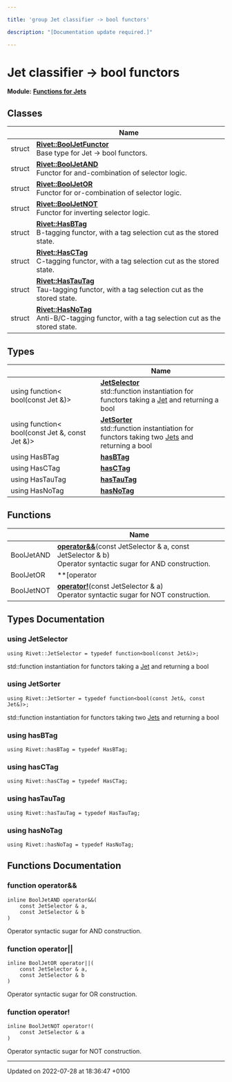```yaml
---

title: 'group Jet classifier -> bool functors'

description: "[Documentation update required.]"

---
```


# Jet classifier -> bool functors

**Module:** **[Functions for Jets](/documentation/code/modules/group__jetutils/)**



## Classes

|                | Name           |
| -------------- | -------------- |
| struct | **[Rivet::BoolJetFunctor](/documentation/code/classes/structrivet_1_1booljetfunctor/)** <br>Base type for Jet -> bool functors.  |
| struct | **[Rivet::BoolJetAND](/documentation/code/classes/structrivet_1_1booljetand/)** <br>Functor for and-combination of selector logic.  |
| struct | **[Rivet::BoolJetOR](/documentation/code/classes/structrivet_1_1booljetor/)** <br>Functor for or-combination of selector logic.  |
| struct | **[Rivet::BoolJetNOT](/documentation/code/classes/structrivet_1_1booljetnot/)** <br>Functor for inverting selector logic.  |
| struct | **[Rivet::HasBTag](/documentation/code/classes/structrivet_1_1hasbtag/)** <br>B-tagging functor, with a tag selection cut as the stored state.  |
| struct | **[Rivet::HasCTag](/documentation/code/classes/structrivet_1_1hasctag/)** <br>C-tagging functor, with a tag selection cut as the stored state.  |
| struct | **[Rivet::HasTauTag](/documentation/code/classes/structrivet_1_1hastautag/)** <br>Tau-tagging functor, with a tag selection cut as the stored state.  |
| struct | **[Rivet::HasNoTag](/documentation/code/classes/structrivet_1_1hasnotag/)** <br>Anti-B/C-tagging functor, with a tag selection cut as the stored state.  |

## Types

|                | Name           |
| -------------- | -------------- |
| using function< bool(const Jet &)> | **[JetSelector](/documentation/code/modules/group__jetutils__j2bool/#using-jetselector)** <br>std::function instantiation for functors taking a <a href="/documentation/code/classes/classrivet_1_1jet/">Jet</a> and returning a bool  |
| using function< bool(const Jet &, const Jet &)> | **[JetSorter](/documentation/code/modules/group__jetutils__j2bool/#using-jetsorter)** <br>std::function instantiation for functors taking two <a href="/documentation/code/classes/classrivet_1_1jets/">Jets</a> and returning a bool  |
| using HasBTag | **[hasBTag](/documentation/code/modules/group__jetutils__j2bool/#using-hasbtag)**  |
| using HasCTag | **[hasCTag](/documentation/code/modules/group__jetutils__j2bool/#using-hasctag)**  |
| using HasTauTag | **[hasTauTag](/documentation/code/modules/group__jetutils__j2bool/#using-hastautag)**  |
| using HasNoTag | **[hasNoTag](/documentation/code/modules/group__jetutils__j2bool/#using-hasnotag)**  |

## Functions

|                | Name           |
| -------------- | -------------- |
| BoolJetAND | **[operator&&](/documentation/code/modules/group__jetutils__j2bool/#function-operator&&)**(const JetSelector & a, const JetSelector & b)<br>Operator syntactic sugar for AND construction.  |
| BoolJetOR | **[operator||](/documentation/code/modules/group__jetutils__j2bool/#function-operator||)**(const JetSelector & a, const JetSelector & b)<br>Operator syntactic sugar for OR construction.  |
| BoolJetNOT | **[operator!](/documentation/code/modules/group__jetutils__j2bool/#function-operator!)**(const JetSelector & a)<br>Operator syntactic sugar for NOT construction.  |

## Types Documentation

### using JetSelector

```
using Rivet::JetSelector = typedef function<bool(const Jet&)>;
```

std::function instantiation for functors taking a <a href="/documentation/code/classes/classrivet_1_1jet/">Jet</a> and returning a bool 

### using JetSorter

```
using Rivet::JetSorter = typedef function<bool(const Jet&, const Jet&)>;
```

std::function instantiation for functors taking two <a href="/documentation/code/classes/classrivet_1_1jets/">Jets</a> and returning a bool 

### using hasBTag

```
using Rivet::hasBTag = typedef HasBTag;
```


### using hasCTag

```
using Rivet::hasCTag = typedef HasCTag;
```


### using hasTauTag

```
using Rivet::hasTauTag = typedef HasTauTag;
```


### using hasNoTag

```
using Rivet::hasNoTag = typedef HasNoTag;
```



## Functions Documentation

### function operator&&

```
inline BoolJetAND operator&&(
    const JetSelector & a,
    const JetSelector & b
)
```

Operator syntactic sugar for AND construction. 

### function operator||

```
inline BoolJetOR operator||(
    const JetSelector & a,
    const JetSelector & b
)
```

Operator syntactic sugar for OR construction. 

### function operator!

```
inline BoolJetNOT operator!(
    const JetSelector & a
)
```

Operator syntactic sugar for NOT construction. 





-------------------------------

Updated on 2022-07-28 at 18:36:47 +0100

